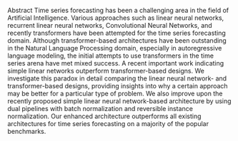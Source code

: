 Abstract
Time series forecasting has been a challenging area in the field of Artificial Intelligence. Various approaches such as linear neural networks, recurrent linear neural networks, Convolutional Neural Networks, and recently transformers have been attempted for the time series forecasting domain. Although transformer-based architectures have been outstanding in the Natural Language Processing domain, especially in autoregressive language modeling, the initial attempts to use transformers in the time series arena have met mixed success. A recent important work indicating simple linear networks outperform transformer-based designs. We investigate this paradox in detail comparing the linear neural network- and transformer-based designs, providing insights into why a certain approach may be better for a particular type of problem. We also improve upon the recently proposed simple linear neural network-based architecture by using dual pipelines with batch normalization and reversible instance normalization. Our enhanced architecture outperforms all existing architectures for time series forecasting on a majority of the popular benchmarks.
